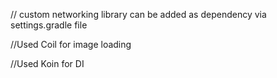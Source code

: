 // custom networking library can be added as dependency via settings.gradle file

//Used Coil for image loading

//Used Koin for DI


